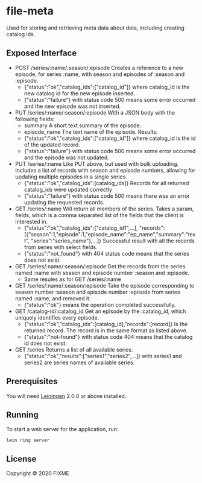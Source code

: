 # file-meta

Used for storing and retrieving meta data about data, including creating catalog
ids.

## Exposed Interface

- POST /series/:name/:season/:episode
  Creates a reference to a new episode, for series :name, with season and episodes
  of :season and :episode.
  * {"status":"ok","catalog_ids":["catalog_id"]} where catalog_id is the new
  catalog id for the new episode inserted.
  * {"status":"failure"} with status code 500 means some error occurred and
  the new episode was not inserted.
- PUT /series/:name/:season/:episode
  With a JSON body with the following fields:
  * summary A short text summary of the episode.
  * episode_name The text name of the episode.
  Results:
  * {"status":"ok","catalog_ids":["catalog_id"]} where catalog_id is the id of
  the updated record.
  * {"status":"failure"} with status code 500 means some error occurred and
  the episode was not updated.
- PUT /series/:name
  Like PUT above, but used with bulk uploading. Includes a list of records with
  season and episode numbers, allowing for updating multiple episodes in a single
  series.
  * {"status":"ok","catalog_ids":[catalog_ids]} Records for all returned catalog_ids
  were updated correctly
  * {"status":"failure"} with status code 500 means there was an error updating
  the requested records.
- GET /series/:name
  Will return all members of the series. Takes a param, fields, which is a comma
  separated list of the fields that the client is interested in.
  * {"status":"ok","catalog_ids":["catalog_id1",...],
  "records":[{"season":1,"episode":1,"episode_name":"ep_name","summary":"text",
  "series":"series_name"},...]} Successful result with all the records from series
  with select fields.
  * {"status":"not_found"} with 404 status code means that the series does not exist.
- GET /series/:name/:season/:episode
  Get the records from the series named :name with season and episode number :season
  and :episode.
  * Same resules as for GET /series/:name
- GET /series/:name/:season/:episode
  Take the episode corresponding to season number :season and episode number
  :episode from series named :name, and removed it.
  * {"status":"ok"} means the operation completed successfully.
- GET /catalog-id/:catalog_id
  Get an episode by the :catalog_id, which uniquely identifies every episode.
  * {"status":"ok","catalog_ids":[catalog_id],"records":[record]} Is the returned
  record. The record is in the same format as listed above.
  * {"status":"not-found"} with status code 404 means that the catalog id does not
  exist.
- GET /series
  Returns a list of all available series.
  * {"status":"ok","results":["series1","series2",...]} with series1 and series2
  are series names of available series.

## Prerequisites

You will need [Leiningen][] 2.0.0 or above installed.

[leiningen]: https://github.com/technomancy/leiningen

## Running

To start a web server for the application, run:

    lein ring server

## License

Copyright © 2020 FIXME

